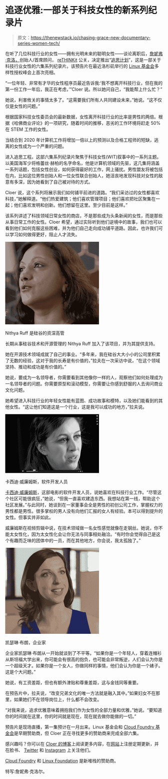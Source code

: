 # 追逐优雅:一部关于科技女性的新系列纪录片

> 原文：<https://thenewstack.io/chasing-grace-new-documentary-series-women-tech/>

在听了几位科技行业的女性——拥有光明未来的聪明女性——谈论离职后，[詹妮弗·克洛，](https://www.linkedin.com/in/jennifercloer/)创始人/首席顾问， [reTHINKit](http://www.npr.org/sections/money/2014/10/21/357629765/when-women-stopped-coding) 公关，决定推出“[追思计划](http://www.chasinggracefilm.com)”，这是一部关于科技行业女性的六集系列纪录片。该预告片在最近洛杉矶举行的 [Linux 基金会](https://www.linuxfoundation.org/)多样性授权峰会上首次亮相。

“一位年轻、非常有才华的女性程序员最近告诉我:‘我不想离开科技行业，但在我的第一份工作一年后，我正在考虑，’”Cloer 说。所以她问自己，“我能帮上什么忙？”

她说，利害攸关的事情太多了。“这需要我们所有人共同建设未来，”她说。“这不仅仅是女性的问题。”

根据国家科技女性委员会的最新数据，女性离开科技行业的比率是男性的两倍。根据《哈佛商业评论》的一项研究，随着时间的推移，恶劣的工作环境将赶走 50%在 STEM 工作的女性。

当结合到 2020 年计算机工作将增加一倍以上的预测以及合格工程师的短缺，逃离的女性成为一个严重的问题。

进入追思工程。这部六集系列纪录片聚焦于科技女性(WIT)叙事中的一系列主题。以美国海军少将格蕾丝·赫柏的名字命名，他是计算机领域的先驱，这几集将涵盖一系列话题，包括女性创业，如何获得最好的工作，网上骚扰。男性盟友将被包括在内，比如这位男性创始人和一位女性联合创始人，她沮丧地发现科技对女性的敌意有多深，因为她看到了自己被对待的方式。

Cloer 说，这个系列将展示我们如何铺平前进的道路。“我们采访过的女性都喜欢科技，”她解释道。“他们热爱建筑；他们喜欢管理项目；他们喜欢把社区聚集在一起；他们喜欢发明和创新。他们想留在这里。至少目前是这样。”

该系列讲述了科技领域日常女性的商店，不是那些成为头条新闻的女性，而是那些从事日常工作的女性。Cloer 希望，通过实际听到他们逆境中的故事，我们也可以看到他们如何克服这些困难，并为他们自己走向成功铺平道路。因此，也许我们可以学习如何做得更好，阻止人才流失。

![](img/b8f3d5ee658395965b16800cfea5d5b4.png)

Nithya Ruff 是硅谷的资深高管

长期从事硅谷技术和开源管理的 Nithya Ruff 加入了该项目，并为其提供支持。

她在开源技术领域成就了自己的事业。“多年来，我在硅谷大大小小的公司里积累了无数的经验，这对于我的长寿是有价值的，”拉夫在一次采访中说，“在这个领域坚持、推动和成功是有价值的。”

她说，要成为一名领导者，你需要看到其他像你一样的人，观察他们如何处理成为一名领导者的问题。你需要原型和滚动模型，你需要让你感到舒服的人去询问商业文化问题。

她希望进入科技行业的年轻女性能有蓝图、成功故事和模特，以及她们能看到的其他女性。“这让他们知道这是一个行业，这是我可以成功的地方，”拉夫说。

![](img/2fa2a3be3ca0bb1cce2fe0c22f916c3b.png)

卡西迪·威廉姆斯，软件开发人员

[卡西迪·威廉姆斯](https://www.linkedin.com/in/cassidoo/)，这部电影的软件开发人员，说她喜欢在科技行业工作。“尽管这个社区可能很疯狂，”她说，“但我一直喜欢建造东西。我想站在第一线，帮助这个社区发展。”与此同时，她谈到在一家董事会全是男性的初创公司工作，掌握权力的男性都是男性。很多掌权的男人没有向他们汇报的女人有经验。本可以得到提升的女性。但事实并非如此。

威廉姆斯在视频剪辑中说，在技术领域做一名女性感觉就像在走钢丝。她说，你不能太女性化，因为太女性化会让你无法与同事相处融洽。“有时你会觉得自己是这个有趣而乏味的团体中的一员，而在其他地方，你会说，我太孤独了。”

![](img/de6ed185c9d2c0e8956d77804ec556d2.png)

凯瑟琳·布朗，企业家

企业家凯瑟琳·布朗从一开始就谈到了不平等。“如果你是一个年轻人，穿着连帽衫从斯坦福大学出来，你可能会有很高的抱负，也可能会非常叛逆，人们会认为你是一个超级天才。如果你是一个女人，你做同样的事情，他们会认为你是一个婊子。这是个大问题。”

她说，有工资差距，但也有额外津贴和尊重差距，这与金钱同等重要。

在预告片中，拉夫说，“改变兄弟文化的唯一方法就是融入其中。”如果妇女不在那里，如果她们不在领导岗位上，什么都不会改变。

“对我来说，追求优雅意味着拥抱我们作为女性的全部力量和优雅，”她说。“要知道你的时间就在这里，你的时间就是现在，现在就去做你能做的一切。”

预告片是现场直播，第一集预计在一月出来。Linux 基金会和 [Cloud Foundry 基金会](https://www.cloudfoundry.org/)是早期赞助商，但 Cloer 正在寻找更多的赞助商来完成全部六集。

感兴趣吗？你可以在 [Cloer 的博客](https://medium.com/@jennifercloer/are-women-in-tech-facing-extinction-b58e256e6bfe)上阅读更多内容，在[网站](http://www.chasinggracefilm.com)上注册定期更新，并在脸书、 [Twitter](https://twitter.com/cgFilmProject) 和 [Instagram](https://www.instagram.com/chasinggraceproject/) 上关注他们。

[Cloud Foundry](https://www.cloudfoundry.org/) 和 [Linux Foundation](https://www.linuxfoundation.org/) 是新堆栈的赞助商。

特写:詹妮弗·克洛尔。

<svg xmlns:xlink="http://www.w3.org/1999/xlink" viewBox="0 0 68 31" version="1.1"><title>Group</title> <desc>Created with Sketch.</desc></svg>